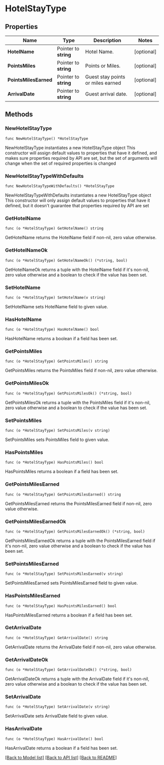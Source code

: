 # HotelStayType

## Properties

Name | Type | Description | Notes
------------ | ------------- | ------------- | -------------
**HotelName** | Pointer to **string** | Hotel Name. | [optional] 
**PointsMiles** | Pointer to **string** | Points or Miles. | [optional] 
**PointsMilesEarned** | Pointer to **string** | Guest stay points or miles earned | [optional] 
**ArrivalDate** | Pointer to **string** | Guest arrival date. | [optional] 

## Methods

### NewHotelStayType

`func NewHotelStayType() *HotelStayType`

NewHotelStayType instantiates a new HotelStayType object
This constructor will assign default values to properties that have it defined,
and makes sure properties required by API are set, but the set of arguments
will change when the set of required properties is changed

### NewHotelStayTypeWithDefaults

`func NewHotelStayTypeWithDefaults() *HotelStayType`

NewHotelStayTypeWithDefaults instantiates a new HotelStayType object
This constructor will only assign default values to properties that have it defined,
but it doesn't guarantee that properties required by API are set

### GetHotelName

`func (o *HotelStayType) GetHotelName() string`

GetHotelName returns the HotelName field if non-nil, zero value otherwise.

### GetHotelNameOk

`func (o *HotelStayType) GetHotelNameOk() (*string, bool)`

GetHotelNameOk returns a tuple with the HotelName field if it's non-nil, zero value otherwise
and a boolean to check if the value has been set.

### SetHotelName

`func (o *HotelStayType) SetHotelName(v string)`

SetHotelName sets HotelName field to given value.

### HasHotelName

`func (o *HotelStayType) HasHotelName() bool`

HasHotelName returns a boolean if a field has been set.

### GetPointsMiles

`func (o *HotelStayType) GetPointsMiles() string`

GetPointsMiles returns the PointsMiles field if non-nil, zero value otherwise.

### GetPointsMilesOk

`func (o *HotelStayType) GetPointsMilesOk() (*string, bool)`

GetPointsMilesOk returns a tuple with the PointsMiles field if it's non-nil, zero value otherwise
and a boolean to check if the value has been set.

### SetPointsMiles

`func (o *HotelStayType) SetPointsMiles(v string)`

SetPointsMiles sets PointsMiles field to given value.

### HasPointsMiles

`func (o *HotelStayType) HasPointsMiles() bool`

HasPointsMiles returns a boolean if a field has been set.

### GetPointsMilesEarned

`func (o *HotelStayType) GetPointsMilesEarned() string`

GetPointsMilesEarned returns the PointsMilesEarned field if non-nil, zero value otherwise.

### GetPointsMilesEarnedOk

`func (o *HotelStayType) GetPointsMilesEarnedOk() (*string, bool)`

GetPointsMilesEarnedOk returns a tuple with the PointsMilesEarned field if it's non-nil, zero value otherwise
and a boolean to check if the value has been set.

### SetPointsMilesEarned

`func (o *HotelStayType) SetPointsMilesEarned(v string)`

SetPointsMilesEarned sets PointsMilesEarned field to given value.

### HasPointsMilesEarned

`func (o *HotelStayType) HasPointsMilesEarned() bool`

HasPointsMilesEarned returns a boolean if a field has been set.

### GetArrivalDate

`func (o *HotelStayType) GetArrivalDate() string`

GetArrivalDate returns the ArrivalDate field if non-nil, zero value otherwise.

### GetArrivalDateOk

`func (o *HotelStayType) GetArrivalDateOk() (*string, bool)`

GetArrivalDateOk returns a tuple with the ArrivalDate field if it's non-nil, zero value otherwise
and a boolean to check if the value has been set.

### SetArrivalDate

`func (o *HotelStayType) SetArrivalDate(v string)`

SetArrivalDate sets ArrivalDate field to given value.

### HasArrivalDate

`func (o *HotelStayType) HasArrivalDate() bool`

HasArrivalDate returns a boolean if a field has been set.


[[Back to Model list]](../README.md#documentation-for-models) [[Back to API list]](../README.md#documentation-for-api-endpoints) [[Back to README]](../README.md)


